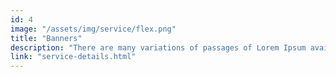 ```yaml
---
id: 4
image: "/assets/img/service/flex.png"
title: "Banners"
description: "There are many variations of passages of Lorem Ipsum available, but the majority have suffered. There are many variations"
link: "service-details.html"
---
```


